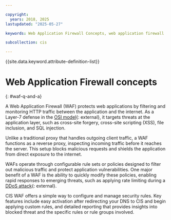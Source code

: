 ```yaml
---

copyright:
  years: 2018, 2025
lastupdated: "2025-05-27"

keywords: Web Application Firewall Concepts, web application firewall

subcollection: cis

---
```


{{site.data.keyword.attribute-definition-list}}

# Web Application Firewall concepts
{: #waf-q-and-a}

A Web Application Firewall (WAF) protects web applications by filtering and monitoring HTTP traffic between the application and the internet. As a Layer-7 defense in the [OSI model](https://en.wikipedia.org/wiki/OSI_model){: external}, it targets threats at the application layer, such as cross-site forgery, cross-site scripting (XSS), file inclusion, and SQL injection.

Unlike a traditional proxy that handles outgoing client traffic, a WAF functions as a reverse proxy, inspecting incoming traffic before it reaches the server. This setup blocks malicious requests and shields the application from direct exposure to the internet.

WAFs operate through configurable rule sets or policies designed to filter out malicious traffic and protect application vulnerabilities. One major benefit of a WAF is the ability to quickly modify these policies, enabling rapid responses to emerging threats, such as applying rate limiting during a [DDoS attack](https://en.wikipedia.org/wiki/Denial-of-service_attack){: external}.

CIS WAF offers a simple way to configure and manage security rules. Key features include easy activation after redirecting your DNS to CIS and begin applying custom rules, and detailed reporting that provides insights into blocked threat and the specific rules or rule groups involved. 
